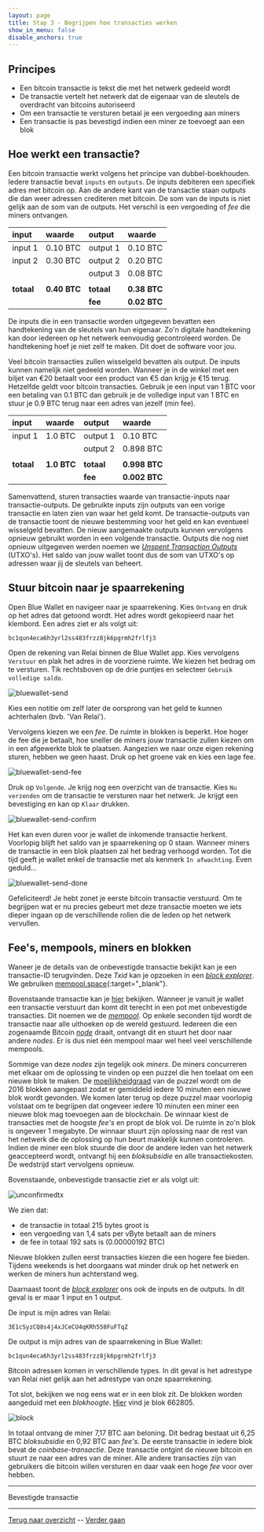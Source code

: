 ```yaml
---
layout: page
title: Stap 3 - Begrijpen hoe transacties werken
show_in_menu: false
disable_anchors: true
---
```

## Principes
* Een bitcoin transactie is tekst die met het netwerk gedeeld wordt
* De transactie vertelt het netwerk dat de eigenaar van de sleutels de overdracht van bitcoins autoriseerd
* Om een transactie te versturen betaal je een vergoeding aan miners
* Een transactie is pas bevestigd indien een miner ze toevoegt aan een blok

## Hoe werkt een transactie?
Een bitcoin transactie werkt volgens het principe van dubbel-boekhouden. Iedere transactie bevat `inputs` en `outputs`. De inputs debiteren een specifiek adres met bitcoin op. Aan de andere kant van de transactie staan outputs die dan weer adressen crediteren met bitcoin. De som van de inputs is niet gelijk aan de som van de outputs. Het verschil is een vergoeding of *fee* die miners ontvangen.

| input   | waarde   | output   | waarde   |
|:-----   | :-----   | :-----   | :-----   |
| input 1 | 0.10 BTC | output 1 | 0.10 BTC |
| input 2 | 0.30 BTC | output 2 | 0.20 BTC |
|         |          | output 3 | 0.08 BTC |
|         |          |          |          |
| **totaal** | **0.40 BTC** | **totaal**  | **0.38 BTC** |
|         |          |  **fee**   |   **0.02 BTC**       |


De inputs die in een transactie worden uitgegeven bevatten een handtekening van de sleutels van hun eigenaar. Zo'n digitale handtekening kan door iedereen op het netwerk eenvoudig gecontroleerd worden. De handtekening hoef je niet zelf te maken. Dit doet de software voor jou.

Veel bitcoin transacties zullen wisselgeld bevatten als output. De inputs kunnen namelijk niet gedeeld worden. Wanneer je in de winkel met een biljet van €20 betaalt voor een product van €5 dan krijg je €15 terug. Hetzelfde geldt voor bitcoin transacties. Gebruik je een input van 1 BTC voor een betaling van 0.1 BTC dan gebruik je de volledige input van 1 BTC en stuur je 0.9 BTC terug naar een adres van jezelf (min fee).

| input      | waarde      | output     | waarde        |
|:-----      | :-----      | :-----     | :-----        |
| input 1    | 1.0  BTC    | output 1   | 0.10 BTC      |
|            |             | output 2   | 0.898 BTC     |
|            |             |            |               |
| **totaal** | **1.0 BTC** | **totaal** | **0.998 BTC** |
|            |             | **fee**    | **0.002 BTC** |

Samenvattend, sturen transacties waarde van transactie-inputs naar transactie-outputs. De gebruikte inputs zijn outputs van een vorige transactie en laten zien van waar het geld komt. De transactie-outputs van de transactie toont de nieuwe bestemming voor het geld en kan eventueel wisselgeld bevatten. De nieuw aangemaakte outputs kunnen vervolgens opnieuw gebruikt worden in een volgende transactie. Outputs die nog niet opnieuw uitgegeven werden noemen we [*Unspent Transaction Outputs*](definities.md#unspent-transaction-output) (UTXO's). Het saldo van jouw wallet toont dus de som van UTXO's op adressen waar jij de sleutels van beheert.

## Stuur bitcoin naar je spaarrekening

Open Blue Wallet en navigeer naar je spaarrekening. Kies `Ontvang` en druk op het adres dat getoond wordt. Het adres wordt gekopieerd naar het klembord. Een adres ziet er als volgt uit:

~~~
bc1qun4eca6h3yrl2ss483frzz8jk6pgrmh2frlfj3
~~~

Open de rekening van Relai binnen de Blue Wallet app. Kies vervolgens `Verstuur` en plak het adres in de voorziene ruimte. We kiezen het bedrag om te versturen. Tik rechtsboven op de drie puntjes en selecteer `Gebruik volledige saldo`.

![bluewallet-send](https://github.com/SovereignNode/Spaartechnologie/blob/master/documentation/images/bw-send.png?raw=true)

Kies een notitie om zelf later de oorsprong van het geld te kunnen achterhalen (bvb. 'Van Relai').

Vervolgens kiezen we een *fee*. De ruimte in blokken is beperkt. Hoe hoger de fee die je betaalt, hoe sneller de miners jouw transactie zullen kiezen om in een afgewerkte blok te plaatsen. Aangezien we naar onze eigen rekening sturen, hebben we geen haast. Druk op het groene vak en kies een lage fee.

![bluewallet-send-fee](https://github.com/SovereignNode/Spaartechnologie/blob/master/documentation/images/bw-send-fee.png?raw=true)

Druk op `Volgende`. Je krijg nog een overzicht van de transactie. Kies `Nu verzenden` om de transactie te versturen naar het netwerk. Je krijgt een bevestiging en kan op `Klaar` drukken.

![bluewallet-send-confirm](https://github.com/SovereignNode/Spaartechnologie/blob/master/documentation/images/bw-send-confirm.png?raw=true)

Het kan even duren voor je wallet de inkomende transactie herkent. Voorlopig blijft het saldo van je spaarrekening op 0 staan. Wanneer miners de transactie in een blok plaatsen zal het bedrag verhoogd worden. Tot die tijd geeft je wallet enkel de transactie met als kenmerk `In afwachting`. Even geduld...

![bluewallet-send-done](https://github.com/SovereignNode/Spaartechnologie/blob/master/documentation/images/bw-send-done.png?raw=true)

Gefeliciteerd! Je hebt zonet je eerste bitcoin transactie verstuurd. Om te begrijpen wat er nu precies gebeurt met deze transactie moeten we iets dieper ingaan op de verschillende rollen die de leden op het netwerk vervullen.

## Fee's, mempools, miners en blokken

Waneer je de details van de onbevestigde transactie bekijkt kan je een transactie-ID terugvinden. Deze *Txid* kan je opzoeken in een [*block explorer*](faq.md#wat-is-een-block-explorer). We gebruiken [mempool.space](https://mempool.space/nl/){:target="_blank"}.

Bovenstaande transactie kan je [hier](https://mempool.space/nl/tx/bc5a6570e677d4614c648e4e82c7984ff205ed80e85fc27dae848addf41cd974) bekijken. Wanneer je vanuit je wallet een transactie verstuurt dan komt dit terecht in een pot met onbevestigde transacties. Dit noemen we de [*mempool*](definities.md#mempool). Op enkele seconden tijd wordt de transactie naar alle uithoeken op de wereld gestuurd. Iedereen die een zogenaamde Bitcoin [*node*](faq.md#wat-is-een-node) draait, ontvangt dit en stuurt het door naar andere *nodes*. Er is dus niet één mempool maar wel heel veel verschillende mempools.

Sommige van deze *nodes* zijn tegelijk ook *miners*. De miners concurreren met elkaar om de oplossing te vinden op een puzzel die hen toelaat om een nieuwe blok te maken. De [moeilijkheidgraad](definities.md#moeilijkheidsgraad) van de puzzel wordt om de 2016 blokken aangepast zodat er gemiddeld iedere 10 minuten een nieuwe blok wordt gevonden. We komen later terug op deze puzzel maar voorlopig volstaat om te begrijpen dat ongeveer iedere 10 minuten een miner een nieuwe blok mag toevoegen aan de blockchain. De winnaar kiest de transacties met de hoogste *fee's* en propt de blok vol. De ruimte in zo'n blok is ongeveer 1 megabyte. De winnaar stuurt zijn oplossing naar de rest van het netwerk die de oplossing op hun beurt makkelijk kunnen controleren. Indien de miner een blok stuurde die door de andere leden van het netwerk geaccepteerd wordt, ontvangt hij een *bloksubsidie* en alle transactiekosten. De wedstrijd start vervolgens opnieuw.

Bovenstaande, onbevestigde transactie ziet er als volgt uit:

![unconfirmedtx](https://github.com/SovereignNode/Spaartechnologie/blob/master/documentation/images/mempool-unconfirmedtx.png?raw=true)

We zien dat:
* de transactie in totaal 215 bytes groot is
* een vergoeding van 1,4 sats per vByte betaalt aan de miners
* de fee in totaal 192 sats is (0.00000192 BTC)

Nieuwe blokken zullen eerst transacties kiezen die een hogere fee bieden. Tijdens weekends is het doorgaans wat minder druk op het netwerk en werken de miners hun achterstand weg.

Daarnaast toont de [*block explorer*](faq.md#wat-is-een-block-explorer) ons ook de inputs en de outputs. In dit geval is er maar 1 input en 1 output.

De input is mijn adres van Relai:
~~~
3E1cSyzCQ8s4j4xJCeCU4qKRh558FuFTqZ
~~~

De output is mijn adres van de spaarrekening in Blue Wallet:
~~~
bc1qun4eca6h3yrl2ss483frzz8jk6pgrmh2frlfj3
~~~

Bitcoin adressen komen in verschillende types. In dit geval is het adrestype van Relai niet gelijk aan het adrestype van onze spaarrekening.

Tot slot, bekijken we nog eens wat er in een blok zit. De blokken worden aangeduid met een *blokhoogte*. [Hier](https://mempool.space/nl/block/00000000000000000001ec5cf589abfeed744046f30bbc715885b090ca6fff15) vind je blok 662805.

![block](https://github.com/SovereignNode/Spaartechnologie/blob/master/documentation/images/mempool-block.png?raw=true)

In totaal ontvang de miner 7,17 BTC aan beloning. Dit bedrag bestaat uit 6,25 BTC *bloksubsidie* en 0,92 BTC aan *fee's*. De eerste transactie in iedere blok bevat de *coinbase-transactie*. Deze transactie ontgint de nieuwe bitcoin en stuurt ze naar een adres van de miner. Alle andere transacties zijn van gebruikers die bitcoin willen versturen en daar vaak een hoge *fee* voor over hebben.

------

Bevestigde transactie

------

[Terug naar overzicht](overzicht.md) --
[Verder gaan](stap4.md)
